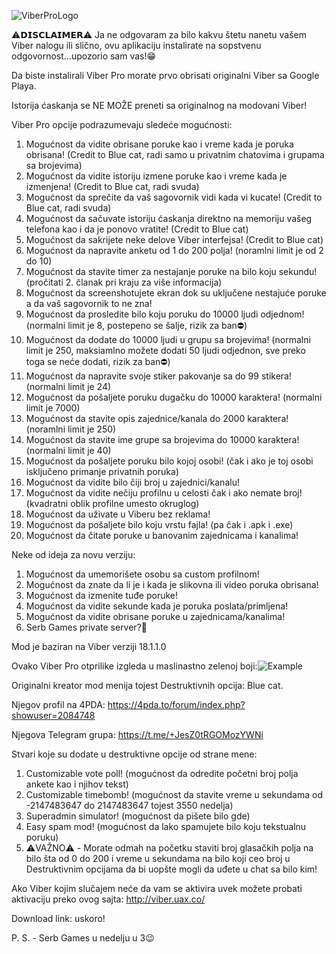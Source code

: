 ![ViberProLogo](https://github.com/Splinterovski/Viber-Pro/assets/89694006/264bbfc4-7dba-4883-a68a-91a6e82f6c23)

⚠️𝗗𝗜𝗦𝗖𝗟𝗔𝗜𝗠𝗘𝗥⚠️
Ja ne odgovaram za bilo kakvu štetu nanetu vašem Viber nalogu ili slično, ovu aplikaciju instalirate na sopstvenu odgovornost...upozorio sam vas!😁

Da biste instalirali Viber Pro morate prvo obrisati originalni Viber sa Google Playa.

Istorija ćaskanja se NE MOŽE preneti sa originalnog na modovani Viber!

Viber Pro opcije podrazumevaju sledeće mogućnosti:
1. Mogućnost da vidite obrisane poruke kao i vreme kada je poruka obrisana! (Credit to Blue cat, radi samo u privatnim chatovima i grupama sa brojevima)
2. Mogućnost da vidite istoriju izmene poruke kao i vreme kada je izmenjena! (Credit to Blue cat, radi svuda)
3. Mogućnost da sprečite da vaš sagovornik vidi kada vi kucate! (Credit to Blue cat, radi svuda)
4. Mogućnost da sačuvate istoriju ćaskanja direktno na memoriju vašeg telefona kao i da je ponovo vratite! (Credit to Blue cat)
5. Mogućnost da sakrijete neke delove Viber interfejsa! (Credit to Blue cat)
6. Mogućnost da napravite anketu od 1 do 200 polja! (noramlni limit je od 2 do 10)
7. Mogućnost da stavite timer za nestajanje poruke na bilo koju sekundu! (pročitati 2. članak pri kraju za više informacija)
8. Mogućnost da screenshotujete ekran dok su uključene nestajuće poruke a da vaš sagovornik to ne zna!
9. Mogućnost da prosledite bilo koju poruku do 10000 ljudi odjednom! (normalni limit je 8, postepeno se šalje, rizik za ban⛔️)
10. Mogućnost da dodate do 10000 ljudi u grupu sa brojevima! (normalni limit je 250, maksiamlno možete dodati 50 ljudi odjednon, sve preko toga se neće dodati, rizik za ban⛔️)
11. Mogućnost da napravite svoje stiker pakovanje sa do 99 stikera! (normalni limit je 24)
12. Mogućnost da pošaljete poruku dugačku do 10000 karaktera! (normalni limit je 7000)
13. Mogućnost da stavite opis zajednice/kanala do 2000 karaktera! (noramlni limit je 250)
14. Mogućnost da stavite ime grupe sa brojevima do 10000 karaktera! (normalni limit je 40)
15. Mogućnost da pošaljete poruku bilo kojoj osobi! (čak i ako je toj osobi isključeno primanje privatnih poruka)
16. Mogućnost da vidite bilo čiji broj u zajednici/kanalu!
17. Mogućnost da vidite nečiju profilnu u celosti čak i ako nemate broj! (kvadratni oblik profilne umesto okruglog)
18. Mogućnost da uživate u Viberu bez reklama!
19. Mogućnost da pošaljete bilo koju vrstu fajla! (pa čak i .apk i .exe)
20. Mogućnost da čitate poruke u banovanim zajednicama i kanalima!

Neke od ideja za novu verziju:
1. Mogućnost da umemorišete osobu sa custom profilnom!
2. Mogućnost da znate da li je i kada je slikovna ili video poruka obrisana!
3. Mogućnost da izmenite tuđe poruke!
4. Mogućnost da vidite sekunde kada je poruka poslata/primljena!
5. Mogućnost da vidite obrisane poruke u zajednicama/kanalima!
6. Serb Games private server?🤔

Mod je baziran na Viber verziji 18.1.1.0

Ovako Viber Pro otprilike izgleda u maslinastno zelenoj boji:![Example](https://github.com/Splinterovski/Viber-Plus-Plus/assets/89694006/d707c9bb-3f24-4b03-a89f-6557800e6d47)

Originalni kreator mod menija tojest Destruktivnih opcija: Blue cat.

Njegov profil na 4PDA:
https://4pda.to/forum/index.php?showuser=2084748

Njegova Telegram grupa:
https://t.me/+JesZ0tRGOMozYWNi

Stvari koje su dodate u destruktivne opcije od strane mene:
1. Customizable vote poll! (mogućnost da odredite početni broj polja ankete kao i njihov tekst)
2. Customizable timebomb! (mogućnost da stavite vreme u sekundama od -2147483647 do 2147483647 tojest 3550 nedelja)
3. Superadmin simulator! (mogućnost da pišete bilo gde)
4. Easy spam mod! (mogućnost da lako spamujete bilo koju tekstualnu poruku)
5. ⚠️VAŽNO⚠️ - Morate odmah na početku staviti broj glasačkih polja na bilo šta od 0 do 200 i vreme u sekundama na bilo koji ceo broj u Destruktivnim opcijama da bi uopšte mogli da uđete u chat sa bilo kim!

Ako Viber kojim slučajem neće da vam se aktivira uvek možete probati aktivaciju preko ovog sajta: http://viber.uax.co/

Download link: uskoro!

P. S. - Serb Games u nedelju u 3😉
